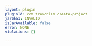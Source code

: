 ```yaml
---
layout: plugin
pluginId: com.trevorism.create-project
jarSha1: INVALID
isJarAvailable: false
error: NONE
violations: []

---
```

